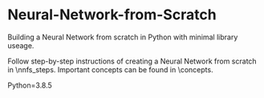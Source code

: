 # Neural-Network-from-Scratch
Building a Neural Network from scratch in Python with minimal library useage.

Follow step-by-step instructions of creating a Neural Network from scratch in \nnfs_steps.
Important concepts can be found in \concepts.

Python=3.8.5

